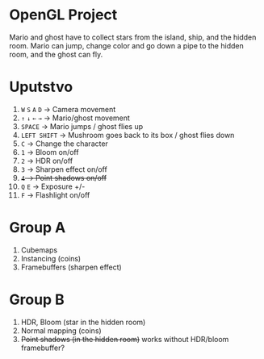 # OpenGL Project
Mario and ghost have to collect stars from the island, ship, and the hidden room. Mario can jump, change color and go down a pipe to the hidden room, and the ghost can fly.

# Uputstvo
1. `W` `S` `A` `D` -> Camera movement
2. `↑` `↓` `←` `→` -> Mario/ghost movement
3. `SPACE` -> Mario jumps / ghost flies up
4. `LEFT SHIFT` -> Mushroom goes back to its box / ghost flies down
5. `C` -> Change the character
6. `1` -> Bloom on/off
7. `2` -> HDR on/off
8. `3` -> Sharpen effect on/off
9. ~~`4` -> Point shadows on/off~~
10. `Q` `E` -> Exposure +/-
11. `F` -> Flashlight on/off

# Group A
1. Cubemaps
2. Instancing (coins)
3. Framebuffers (sharpen effect)

# Group B
1. HDR, Bloom (star in the hidden room)
2. Normal mapping (coins)
3. ~~Point shadows (in the hidden room)~~ works without HDR/bloom framebuffer?

